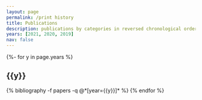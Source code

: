 ```yaml
---
layout: page
permalink: /print history
title: Publications
description: publications by categories in reversed chronological order. generated by jekyll-scholar.
years: [2021, 2020, 2019]
nav: false
---
```

<!-- _pages/publications_print_history.md -->
<div class="publications">

{%- for y in page.years %}
  <h2 class="year">{{y}}</h2>
  {% bibliography -f papers -q @*[year={{y}}]* %}
{% endfor %}

</div>
